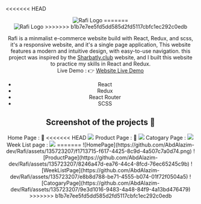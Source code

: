 <<<<<<< HEAD
<div style="text-align: center;">
  <img src="/src/images/logo-images/FullLogo.png" alt="Rafi Logo"/>
=======
<div style="text-align: center; height="500px">
  <img src="/src/images/logo-images/fulllogo_transparent.png" alt="Rafi Logo"/>
>>>>>>> b1b7e7ee5fd5dd585d2fd5117cbfc1ec292c0edb
</div>
<p>
Rafi is a minmalist e-commerce website build with React, Redux, and scss, it's a responsive website, and it's a single page application, This website features a modern and intuitive design, with easy-to-use navigation.
this project was inspired by the <a href="https://www.sharbatly.club/">Sharbatly.club</a>  website, and I built this website to practice my skills in React and Redux.
<br/>
Live Demo : &#128073; <a href="">Website Live Demo</a>
</p>
<ul>
<li>React</li>
<li>Redux</li>
<li>React Router</li>
<li>SCSS</li>
</ul>
<h2>Screenshot of the projects 📸</h2>
<div style="text-align: center;">
Home Page : 🏡
<<<<<<< HEAD
<img src="./src/images/Rafi-Projects-screenshots/HomePage.png">
Product Page : 🎁
<img src="./src/images/Rafi-Projects-screenshots/ProductPage.png">
Catogary Page : 
<img src="./src/images/Rafi-Projects-screenshots/CatogaryPage.png">
Week List page :
<img src="./src/images/Rafi-Projects-screenshots/WeekListPage.png">
=======
![HomePage](https://github.com/AbdAlazim-dev/Rafi/assets/135723207/f1713715-f617-4425-8c9d-4a507c7a0d74.png)
![ProductPage](https://github.com/AbdAlazim-dev/Rafi/assets/135723207/8246a47d-ea76-44c4-8fcd-76ec65245c9b)
![WeekListPage](https://github.com/AbdAlazim-dev/Rafi/assets/135723207/e8b8d788-be71-4555-b074-01f72f0504a5)
![CatogaryPage](https://github.com/AbdAlazim-dev/Rafi/assets/135723207/9e3d1016-9483-4a48-84f9-4a13bd476479)
>>>>>>> b1b7e7ee5fd5dd585d2fd5117cbfc1ec292c0edb
</div>
